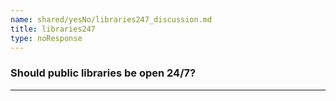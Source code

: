 ```yaml
---
name: shared/yesNo/libraries247_discussion.md
title: libraries247
type: noResponse
---
```


### Should public libraries be open 24/7?

---

